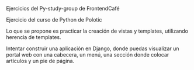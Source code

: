 Ejercicios del Py-study-group de FrontendCafé

Ejercicio del curso de Python de Polotic

Lo que se propone es practicar la creación de vistas y templates, utilizando herencia de templates.

Intentar construir una aplicación en Django, donde puedas visualizar un portal web con una cabecera, un menú, una sección donde colocar artículos y un pie de página.
